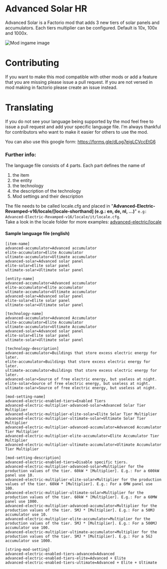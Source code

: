 # Advanced Solar HR
Advanced Solar is a Factorio mod that adds 3 new tiers of solar panels and accumulators.
Each tiers multiplier can be configured. Default is 10x, 100x and 1000x.

![Mod ingame image](https://mods-data.factorio.com/assets/425e92aaeefaaa211981bf784fe07ad730d39323.png)

# Contributing
If you want to make this mod compatible with other mods or add a feature that you are missing please issue a pull request.
If you are not versed in mod making in factorio please create an issue instead.

# Translating
If you do not see your language being supported by the mod feel free to issue a pull request and add your specific language file. I'm always thankful for contributors who want to make it easier for others to use the mod.

You can also use this google form: https://forms.gle/dLog7eigLCVccEtG6

### Further info:
The language file consists of 4 parts. Each part defines the name of
1. the item
2. the entity
3. the technology
4. the description of the technology
5. Mod settings and their description

The file needs to be called locale.cfg and placed in "**Advanced-Electric-Revamped-v16/locale/[locale-shorthand] (e.g.: en, de, nl, ...)**"
`e.g: Advanced-Electric-Revamped-v16/locale/it/locale.cfg`.  
Take a look in the locale folder for more examples: [advanced-electric/locale](https://github.com/LsHallo/advanced-electric/tree/master/Advanced-Electric-Revamped-v16/locale)  
#### Sample language file (english)
```
[item-name]
advanced-accumulator=Advanced accumulator
elite-accumulator=Elite Accumulator
ultimate-accumulator=Ultimate accumulator
advanced-solar=Advanced solar panel
elite-solar=Elite solar panel
ultimate-solar=Ultimate solar panel

[entity-name]
advanced-accumulator=Advanced accumulator
elite-accumulator=Elite accumulator
ultimate-accumulator=Ultimate accumulator
advanced-solar=Advanced solar panel
elite-solar=Elite solar panel
ultimate-solar=Ultimate solar panel

[technology-name]
advanced-accumulator=Advanced Accumulator
elite-accumulator=Elite Accumulator
ultimate-accumulator=Ultimate Accumulator
advanced-solar=Advanced solar panel
elite-solar=Elite solar panel
ultimate-solar=Ultimate solar panel

[technology-description]
advanced-accumulator=Buildings that store excess electric energy for later.
elite-accumulator=Buildings that store excess electric energy for later.
ultimate-accumulator=Buildings that store excess electric energy for later.
advanced-solar=Source of free electric energy, but useless at night.
elite-solar=Source of free electric energy, but useless at night.
ultimate-solar=Source of free electric energy, but useless at night.

[mod-setting-name]
advanced-electric-enabled-tiers=Enabled Tiers
advanced-electric-multiplier-advanced-solar=Advanced Solar Tier Multiplier
advanced-electric-multiplier-elite-solar=Elite Solar Tier Multiplier
advanced-electric-multiplier-ultimate-solar=Ultimate Solar Tier Multiplier
advanced-electric-multiplier-advanced-accumulator=Advanced Accumulator Tier Multiplier
advanced-electric-multiplier-elite-accumulator=Elite Accumulator Tier Multiplier
advanced-electric-multiplier-ultimate-accumulator=Ultimate Accumulator Tier Multiplier

[mod-setting-description]
advanced-electric-enabled-tiers=Disable specific tiers.
advanced-electric-multiplier-advanced-solar=Multiplier for the production values of the tier. 60kW * [Multiplier]. E.g.: For a 600kW panel use 10.
advanced-electric-multiplier-elite-solar=Multiplier for the production values of the tier. 60kW * [Multiplier]. E.g.: For a 6MW panel use 100.
advanced-electric-multiplier-ultimate-solar=Multiplier for the production values of the tier. 60kW * [Multiplier]. E.g.: For a 60MW panel use 1000.
advanced-electric-multiplier-advanced-accumulator=Multiplier for the production values of the tier. 5MJ * [Multiplier]. E.g.: For a 50MJ accumulator use 10.
advanced-electric-multiplier-elite-accumulator=Multiplier for the production values of the tier. 5MJ * [Multiplier]. E.g.: For a 500MJ accumulator use 100.
advanced-electric-multiplier-ultimate-accumulator=Multiplier for the production values of the tier. 5MJ * [Multiplier]. E.g.: For a 5GJ accumulator use 1000.

[string-mod-setting]
advanced-electric-enabled-tiers-advanced=Advanced
advanced-electric-enabled-tiers-elite=Advanced + Elite
advanced-electric-enabled-tiers-ultimate=Advanced + Elite + Ultimate
```
